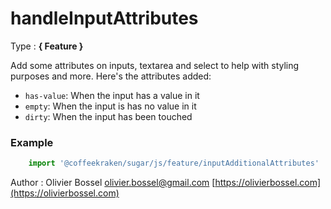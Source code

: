 # handleInputAttributes

<!-- @namespace: sugar.js.feature.handleInputAttributes -->

Type : **{ Feature }**


Add some attributes on inputs, textarea and select to help with styling purposes and more.
Here's the attributes added:
- `has-value`: When the input has a value in it
- `empty`: When the input is has no value in it
- `dirty`: When the input has been touched


### Example
```js
	import '@coffeekraken/sugar/js/feature/inputAdditionalAttributes'
```
Author : Olivier Bossel [olivier.bossel@gmail.com](mailto:olivier.bossel@gmail.com) [https://olivierbossel.com](https://olivierbossel.com)